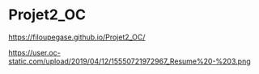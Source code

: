 # Projet2_OC

 https://filoupegase.github.io/Projet2_OC/
 
https://user.oc-static.com/upload/2019/04/12/15550721972967_Resume%20-%203.png
